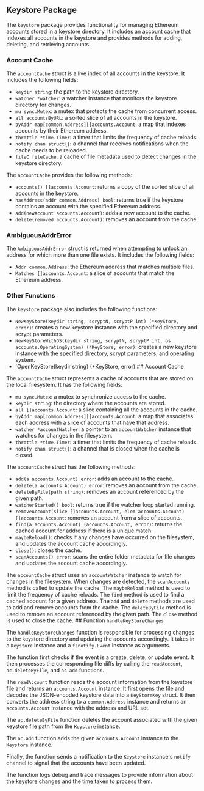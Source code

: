 ## Keystore Package

The `keystore` package provides functionality for managing Ethereum accounts stored in a keystore directory. It includes an account cache that indexes all accounts in the keystore and provides methods for adding, deleting, and retrieving accounts.

### Account Cache

The `accountCache` struct is a live index of all accounts in the keystore. It includes the following fields:

- `keydir string`: the path to the keystore directory.
- `watcher *watcher`: a watcher instance that monitors the keystore directory for changes.
- `mu sync.Mutex`: a mutex that protects the cache from concurrent access.
- `all accountsByURL`: a sorted slice of all accounts in the keystore.
- `byAddr map[common.Address][]accounts.Account`: a map that indexes accounts by their Ethereum address.
- `throttle *time.Timer`: a timer that limits the frequency of cache reloads.
- `notify chan struct{}`: a channel that receives notifications when the cache needs to be reloaded.
- `fileC fileCache`: a cache of file metadata used to detect changes in the keystore directory.

The `accountCache` provides the following methods:

- `accounts() []accounts.Account`: returns a copy of the sorted slice of all accounts in the keystore.
- `hasAddress(addr common.Address) bool`: returns true if the keystore contains an account with the specified Ethereum address.
- `add(newAccount accounts.Account)`: adds a new account to the cache.
- `delete(removed accounts.Account)`: removes an account from the cache.

### AmbiguousAddrError

The `AmbiguousAddrError` struct is returned when attempting to unlock an address for which more than one file exists. It includes the following fields:

- `Addr common.Address`: the Ethereum address that matches multiple files.
- `Matches []accounts.Account`: a slice of accounts that match the Ethereum address.

### Other Functions

The `keystore` package also includes the following functions:

- `NewKeyStore(keydir string, scryptN, scryptP int) (*KeyStore, error)`: creates a new keystore instance with the specified directory and scrypt parameters.
- `NewKeyStoreWithOS(keydir string, scryptN, scryptP int, os accounts.OperatingSystem) (*KeyStore, error)`: creates a new keystore instance with the specified directory, scrypt parameters, and operating system.
- `OpenKeyStore(keydir string) (*KeyStore, error) ## Account Cache

The `accountCache` struct represents a cache of accounts that are stored on the local filesystem. It has the following fields:

- `mu sync.Mutex`: a mutex to synchronize access to the cache.
- `keydir string`: the directory where the accounts are stored.
- `all []accounts.Account`: a slice containing all the accounts in the cache.
- `byAddr map[common.Address][]accounts.Account`: a map that associates each address with a slice of accounts that have that address.
- `watcher *accountWatcher`: a pointer to an `accountWatcher` instance that watches for changes in the filesystem.
- `throttle *time.Timer`: a timer that limits the frequency of cache reloads.
- `notify chan struct{}`: a channel that is closed when the cache is closed.

The `accountCache` struct has the following methods:

- `add(a accounts.Account) error`: adds an account to the cache.
- `delete(a accounts.Account) error`: removes an account from the cache.
- `deleteByFile(path string)`: removes an account referenced by the given path.
- `watcherStarted() bool`: returns true if the watcher loop started running.
- `removeAccount(slice []accounts.Account, elem accounts.Account) []accounts.Account`: removes an account from a slice of accounts.
- `find(a accounts.Account) (accounts.Account, error)`: returns the cached account for address if there is a unique match.
- `maybeReload()`: checks if any changes have occurred on the filesystem, and updates the account cache accordingly.
- `close()`: closes the cache.
- `scanAccounts() error`: scans the entire folder metadata for file changes and updates the account cache accordingly.

The `accountCache` struct uses an `accountWatcher` instance to watch for changes in the filesystem. When changes are detected, the `scanAccounts` method is called to update the cache. The `maybeReload` method is used to limit the frequency of cache reloads. The `find` method is used to find a cached account for a given address. The `add` and `delete` methods are used to add and remove accounts from the cache. The `deleteByFile` method is used to remove an account referenced by the given path. The `close` method is used to close the cache. ## Function `handleKeyStoreChanges`

The `handleKeyStoreChanges` function is responsible for processing changes to the keystore directory and updating the accounts accordingly. It takes in a `Keystore` instance and a `fsnotify.Event` instance as arguments.

The function first checks if the event is a create, delete, or update event. It then processes the corresponding file diffs by calling the `readAccount`, `ac.deleteByFile`, and `ac.add` functions.

The `readAccount` function reads the account information from the keystore file and returns an `accounts.Account` instance. It first opens the file and decodes the JSON-encoded keystore data into a `KeyStoreKey` struct. It then converts the address string to a `common.Address` instance and returns an `accounts.Account` instance with the address and URL set.

The `ac.deleteByFile` function deletes the account associated with the given keystore file path from the `Keystore` instance.

The `ac.add` function adds the given `accounts.Account` instance to the `Keystore` instance.

Finally, the function sends a notification to the `Keystore` instance's `notify` channel to signal that the accounts have been updated.

The function logs debug and trace messages to provide information about the keystore changes and the time taken to process them.